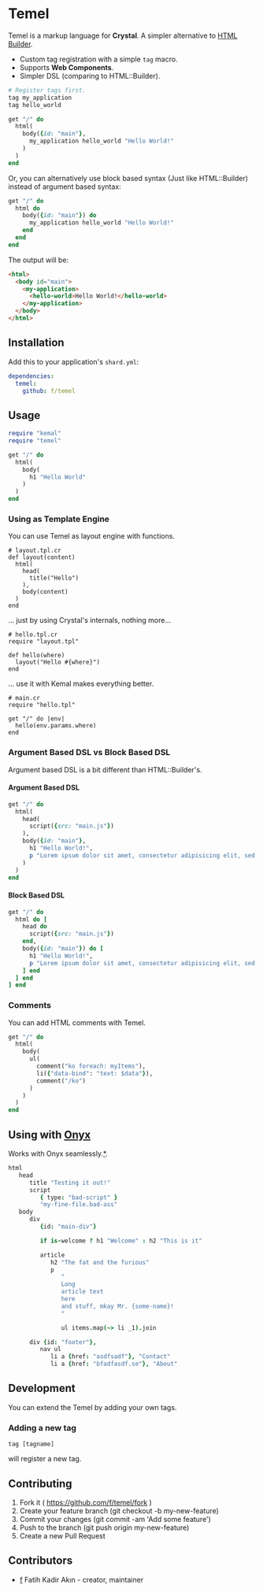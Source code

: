 # Temel

Temel is a markup language for **Crystal**. A simpler alternative to [HTML Builder](http://github.com/crystal-lang/html-builder).

- Custom tag registration with a simple `tag` macro.
- Supports **Web Components**.
- Simpler DSL (comparing to HTML::Builder).

```ruby
# Register tags first.
tag my_application
tag hello_world

get "/" do
  html(
    body({id: "main"},
      my_application hello_world "Hello World!"
    )
  )
end
```

Or, you can alternatively use block based syntax (Just like HTML::Builder) instead of argument based syntax:

```ruby
get "/" do
  html do
    body({id: "main"}) do
      my_application hello_world "Hello World!"
    end
  end
end
```

The output will be:
```html
<html>
  <body id="main">
    <my-application>
      <hello-world>Hello World!</hello-world>
    </my-application>
  </body>
</html>
```

## Installation

Add this to your application's `shard.yml`:

```yaml
dependencies:
  temel:
    github: f/temel
```

## Usage

```ruby
require "kemal"
require "temel"

get "/" do
  html(
    body(
      h1 "Hello World"
    )
  )
end
```

### Using as Template Engine

You can use Temel as layout engine with functions.

```crystal
# layout.tpl.cr
def layout(content)
  html(
    head(
      title("Hello")
    ),
    body(content)
  )
end
```

... just by using Crystal's internals, nothing more...

```crystal
# hello.tpl.cr
require "layout.tpl"

def hello(where)
  layout("Hello #{where}")
end
```

... use it with Kemal makes everything better.
```crystal
# main.cr
require "hello.tpl"

get "/" do |env|
  hello(env.params.where)
end
```

### Argument Based DSL vs Block Based DSL

Argument based DSL is a bit different than HTML::Builder's.

#### Argument Based DSL
```ruby
get "/" do
  html(
    head(
      script({src: "main.js"})
    ),
    body({id: "main"},
      h1 "Hello World!",
      p "Lorem ipsum dolor sit amet, consectetur adipisicing elit, sed do eiusmod tempor incididunt ut labore et dolore magna aliqua."
    )
  )
end
```

#### Block Based DSL
```ruby
get "/" do
  html do [
    head do
      script({src: "main.js"})
    end,
    body({id: "main"}) do [
      h1 "Hello World!",
      p "Lorem ipsum dolor sit amet, consectetur adipisicing elit, sed do eiusmod tempor incididunt ut labore et dolore magna aliqua."
    ] end
  ] end
] end
```

### Comments
You can add HTML comments with Temel.

```ruby
get "/" do
  html(
    body(
      ul(
        comment("ko foreach: myItems"),
        li({"data-bind": "text: $data"}),
        comment("/ko")
      )
    )
  )
end
```

## Using with [Onyx](https://github.com/ozra/onyx-lang)

Works with Onyx seamlessly.[*](https://github.com/ozra/onyx-lang/issues/60#issuecomment-201954355).

```coffee
html
   head
      title "Testing it out!"
      script
         { type: "bad-script" }
         "my-fine-file.bad-ass"
   body
      div
         {id: "main-div"}

         if is-welcome ? h1 "Welcome" : h2 "This is it"

         article
            h2 "The fat and the furious"
            p
               "
               Long
               article text
               here
               and stuff, mkay Mr. {some-name}!
               "

               ul items.map(~> li _1).join

      div {id: "footer"},
         nav ul
            li a {href: "asdfsadf"}, "Contact"
            li a {href: "bfadfasdf.se"}, "About"
```

## Development

You can extend the Temel by adding your own tags.

### Adding a new tag

```
tag [tagname]
```

will register a new tag.

## Contributing

1. Fork it ( https://github.com/f/temel/fork )
2. Create your feature branch (git checkout -b my-new-feature)
3. Commit your changes (git commit -am 'Add some feature')
4. Push to the branch (git push origin my-new-feature)
5. Create a new Pull Request

## Contributors

- [f](https://github.com/f) Fatih Kadir Akın - creator, maintainer
